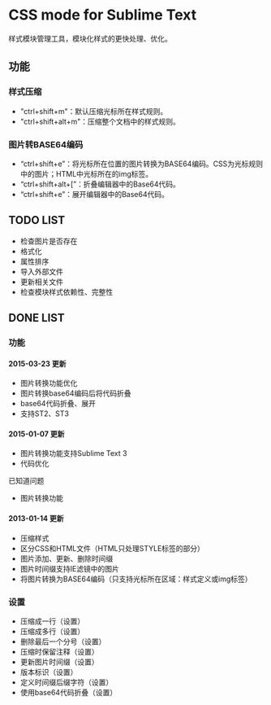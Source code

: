 # CSS mode for Sublime Text #

样式模块管理工具，模块化样式的更快处理、优化。

## 功能 ##
### 样式压缩 ###

*  "ctrl+shift+m"：默认压缩光标所在样式规则。
* "ctrl+shift+alt+m"：压缩整个文档中的样式规则。

### 图片转BASE64编码 ###

* “ctrl+shift+e”：将光标所在位置的图片转换为BASE64编码。CSS为光标规则中的图片；HTML中光标所在的img标签。
* “ctrl+shift+alt+[”：折叠编辑器中的Base64代码。
* “ctrl+shift+e”：展开编辑器中的Base64代码。

## TODO LIST ##

* 检查图片是否存在
* 格式化
* 属性排序
* 导入外部文件
* 更新相关文件
* 检查模块样式依赖性、完整性

## DONE LIST ##
### 功能 ###

#### 2015-03-23 更新

* 图片转换功能优化
* 图片转换base64编码后将代码折叠
* base64代码折叠、展开
* 支持ST2、ST3

#### 2015-01-07 更新

* 图片转换功能支持Sublime Text 3
* 代码优化

已知道问题

* 图片转换功能

#### 2013-01-14 更新

* 压缩样式
* 区分CSS和HTML文件（HTML只处理STYLE标签的部分）
* 图片添加、更新、删除时间缀
* 图片时间缀支持IE滤镜中的图片
* 将图片转换为BASE64编码（只支持光标所在区域：样式定义或img标签）

### 设置 ###
* 压缩成一行（设置）
* 压缩成多行（设置）
* 删除最后一个分号（设置）
* 压缩时保留注释（设置）
* 更新图片时间缀（设置）
* 版本标识（设置）
* 定义时间缀后缀字符（设置）
* 使用base64代码折叠（设置）